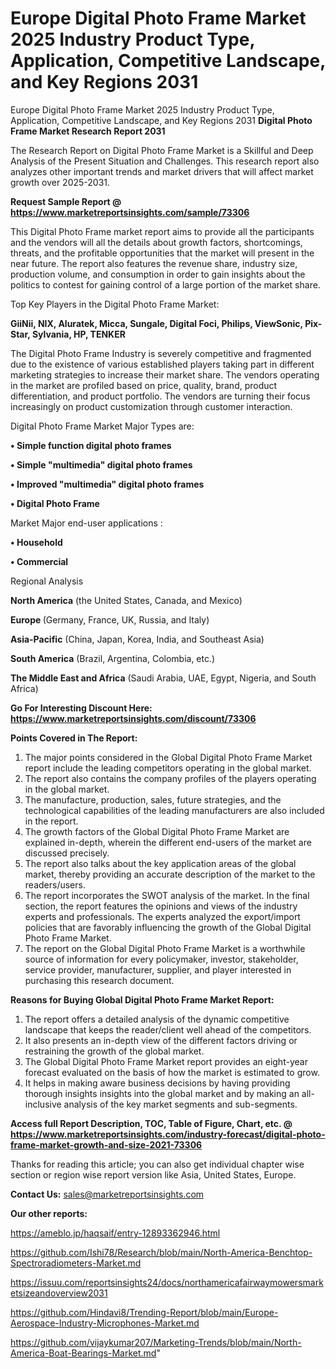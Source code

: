 # Europe Digital Photo Frame Market 2025 Industry Product Type, Application, Competitive Landscape, and Key Regions 2031
Europe Digital Photo Frame Market 2025 Industry Product Type, Application, Competitive Landscape, and Key Regions 2031
<strong>Digital Photo Frame Market Research Report 2031</strong>

The Research Report on Digital Photo Frame Market is a Skillful and Deep Analysis of the Present Situation and Challenges. This research report also analyzes other important trends and market drivers that will affect market growth over 2025-2031.

<strong>Request Sample Report @ <a href=https://www.marketreportsinsights.com/sample/73306>https://www.marketreportsinsights.com/sample/73306</a></strong>

This Digital Photo Frame market report aims to provide all the participants and the vendors will all the details about growth factors, shortcomings, threats, and the profitable opportunities that the market will present in the near future. The report also features the revenue share, industry size, production volume, and consumption in order to gain insights about the politics to contest for gaining control of a large portion of the market share.

Top Key Players in the Digital Photo Frame Market:

<strong>GiiNii, NIX, Aluratek, Micca, Sungale, Digital Foci, Philips, ViewSonic, Pix-Star, Sylvania, HP, TENKER</strong>

The Digital Photo Frame Industry is severely competitive and fragmented due to the existence of various established players taking part in different marketing strategies to increase their market share. The vendors operating in the market are profiled based on price, quality, brand, product differentiation, and product portfolio. The vendors are turning their focus increasingly on product customization through customer interaction.

Digital Photo Frame Market Major Types are:

<strong>• Simple function digital photo frames

• Simple &#34;multimedia&#34; digital photo frames

• Improved &#34;multimedia&#34; digital photo frames

• Digital Photo Frame</strong>

Market Major end-user applications :

<strong>• Household

• Commercial</strong>

Regional Analysis

</u><strong><b>North America</b></strong> (the United States, Canada, and Mexico)

<strong><b>Europe </b></strong>(Germany, France, UK, Russia, and Italy)

<strong><b>Asia-Pacific</b></strong> (China, Japan, Korea, India, and Southeast Asia)

<strong><b>South America</b></strong> (Brazil, Argentina, Colombia, etc.)

<strong><b>The Middle East and Africa</b></strong> (Saudi Arabia, UAE, Egypt, Nigeria, and South Africa)

<strong>Go For Interesting Discount Here: <a href=https://www.marketreportsinsights.com/discount/73306>https://www.marketreportsinsights.com/discount/73306</a></strong>

<strong>Points Covered in The Report:</strong>
<ol>
  <li>The major points considered in the Global Digital Photo Frame Market report include the leading competitors operating in the global market.</li>
  <li>The report also contains the company profiles of the players operating in the global market.</li>
  <li>The manufacture, production, sales, future strategies, and the technological capabilities of the leading manufacturers are also included in the report.</li>
  <li>The growth factors of the Global Digital Photo Frame Market are explained in-depth, wherein the different end-users of the market are discussed precisely.</li>
  <li>The report also talks about the key application areas of the global market, thereby providing an accurate description of the market to the readers/users.</li>
  <li>The report incorporates the SWOT analysis of the market. In the final section, the report features the opinions and views of the industry experts and professionals. The experts analyzed the export/import policies that are favorably influencing the growth of the Global Digital Photo Frame Market.</li>
  <li>The report on the Global Digital Photo Frame Market is a worthwhile source of information for every policymaker, investor, stakeholder, service provider, manufacturer, supplier, and player interested in purchasing this research document.</li>
</ol>
<strong>Reasons for Buying Global Digital Photo Frame Market Report:</strong>

<ol>
  <li>The report offers a detailed analysis of the dynamic competitive landscape that keeps the reader/client well ahead of the competitors.</li>
  <li>It also presents an in-depth view of the different factors driving or restraining the growth of the global market.</li>
  <li>The Global Digital Photo Frame Market report provides an eight-year forecast evaluated on the basis of how the market is estimated to grow.</li>
  <li>It helps in making aware business decisions by having providing thorough insights insights into the global market and by making an all-inclusive analysis of the key market segments and sub-segments.</li>
</ol>
<strong>Access full Report Description, TOC, Table of Figure, Chart, etc. @ <a href=https://www.marketreportsinsights.com/industry-forecast/digital-photo-frame-market-growth-and-size-2021-73306>https://www.marketreportsinsights.com/industry-forecast/digital-photo-frame-market-growth-and-size-2021-73306</a></strong>


Thanks for reading this article; you can also get individual chapter wise section or region wise report version like Asia, United States, Europe.

<strong>Contact Us:</strong>
sales@marketreportsinsights.com

<strong>Our other reports:</strong>

<a href=https://ameblo.jp/haqsaif/entry-12893362946.html>https://ameblo.jp/haqsaif/entry-12893362946.html</a>

<a href=https://github.com/Ishi78/Research/blob/main/North-America-Benchtop-Spectroradiometers-Market.md>https://github.com/Ishi78/Research/blob/main/North-America-Benchtop-Spectroradiometers-Market.md</a>

<a href=https://issuu.com/reportsinsights24/docs/northamericafairwaymowersmarketsizeandoverview2031>https://issuu.com/reportsinsights24/docs/northamericafairwaymowersmarketsizeandoverview2031</a>

<a href=https://github.com/Hindavi8/Trending-Report/blob/main/Europe-Aerospace-Industry-Microphones-Market.md>https://github.com/Hindavi8/Trending-Report/blob/main/Europe-Aerospace-Industry-Microphones-Market.md</a>

<a href=https://github.com/vijaykumar207/Marketing-Trends/blob/main/North-America-Boat-Bearings-Market.md>https://github.com/vijaykumar207/Marketing-Trends/blob/main/North-America-Boat-Bearings-Market.md</a>"

